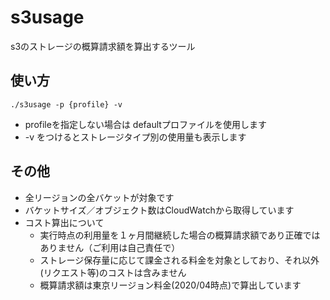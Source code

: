 # s3usage

s3のストレージの概算請求額を算出するツール

## 使い方

```
./s3usage -p {profile} -v
```

* profileを指定しない場合は defaultプロファイルを使用します
* -v をつけるとストレージタイプ別の使用量も表示します

## その他

* 全リージョンの全バケットが対象です
* バケットサイズ／オブジェクト数はCloudWatchから取得しています
* コスト算出について
  * 実行時点の利用量を１ヶ月間継続した場合の概算請求額であり正確ではありません（ご利用は自己責任で）
  * ストレージ保存量に応じて課金される料金を対象としており、それ以外(リクエスト等)のコストは含みません
  * 概算請求額は東京リージョン料金(2020/04時点)で算出しています

